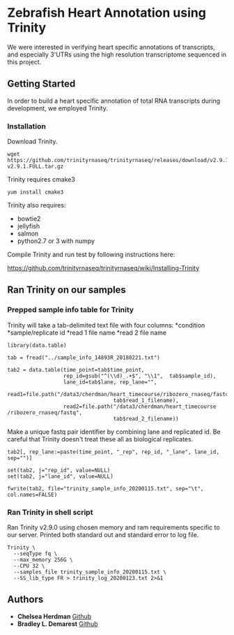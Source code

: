 
# Zebrafish Heart Annotation using Trinity

We were interested in verifying heart specific annotations of transcripts, and especially 3'UTRs using the high resolution transcriptome sequenced in this project.

## Getting Started

In order to build a heart specific annotation of total RNA transcripts during development, we employed Trinity. 

### Installation

Download Trinity.

```
wget https://github.com/trinityrnaseq/trinityrnaseq/releases/download/v2.9.1/trinityrnaseq-v2.9.1.FULL.tar.gz
```
Trinity requires cmake3

```
yum install cmake3
```
Trinity also requires:
* bowtie2
* jellyfish
* salmon
* python2.7 or 3 with numpy

Compile Trinity and run test by following instructions here:

https://github.com/trinityrnaseq/trinityrnaseq/wiki/Installing-Trinity

## Ran Trinity on our samples

### Prepped sample info table for Trinity

Trinity will take a tab-delimited text file with four columns:
*condition
*sample/replicate id
*read 1 file name
*read 2 file name

```
library(data.table)

tab = fread("../sample_info_14893R_20180221.txt")

tab2 = data.table(time_point=tab$time_point,
                  rep_id=gsub("^(\\d)_.+$", "\\1",  tab$sample_id),
                  lane_id=tab$lane, rep_lane="",
                  read1=file.path("/data3/cherdman/heart_timecourse/ribozero_rnaseq/fastq", 
                                  tab$read_1_filename),
                  read2=file.path("/data3/cherdman/heart_timecourse /ribozero_rnaseq/fastq", 
                                  tab$read_2_filename))
```
Make a unique fastq pair identifier by combining lane and replicated id.
Be careful that Trinity doesn't treat these all as biological replicates.

```
tab2[, rep_lane:=paste(time_point, "_rep", rep_id, "_lane", lane_id, sep="")]

set(tab2, j="rep_id", value=NULL)
set(tab2, j="lane_id", value=NULL)

fwrite(tab2, file="trinity_sample_info_20200115.txt", sep="\t", col.names=FALSE)

```

### Ran Trinity in shell script

Ran Trinity v2.9.0 using chosen memory and ram requirements specific to our server.
Printed both standard out and standard error to log file. 

```
Trinity \
  --seqType fq \
  --max_memory 256G \
  --CPU 32 \
  --samples_file trinity_sample_info_20200115.txt \
  --SS_lib_type FR > trinity_log_20200123.txt 2>&1
```

## Authors

* **Chelsea Herdman** [Github](https://github.com/chelseaherdman)
* **Bradley L. Demarest** [Github](https://github.com/bdemarest)
